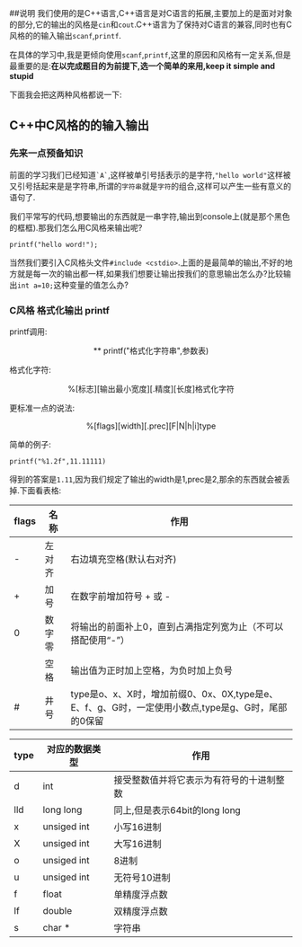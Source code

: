 

##说明 
我们使用的是C++语言,C++语言是对C语言的拓展,主要加上的是面对对象的部分,它的输出的风格是`cin`和`cout`.C++语言为了保持对C语言的兼容,同时也有C风格的的输入输出`scanf`,`printf`.

在具体的学习中,我是更倾向使用`scanf`,`printf`,这里的原因和风格有一定关系,但是最重要的是:**在以完成题目的为前提下,选一个简单的来用,keep it simple and stupid**

下面我会把这两种风格都说一下:




## C++中C风格的的输入输出

### 先来一点预备知识

前面的学习我们已经知道`` `A` ``,这样被单引号括表示的是字符,`` "hello world" ``这样被又引号括起来是是字符串,所谓的`字符串`就是`字符`的组合,这样可以产生一些有意义的语句了.

我们平常写的代码,想要输出的东西就是一串字符,输出到console上(就是那个黑色的框框).那我们怎么用C风格来输出呢?

```
printf("hello word!");
```

当然我们要引入C风格头文件`#include <cstdio>`.上面的是最简单的输出,不好的地方就是每一次的输出都一样,如果我们想要让输出按我们的意思输出怎么办?比较输出`int a=10;`这种变量的值怎么办?


### C风格 格式化输出 printf

printf调用:

<center> ** printf("格式化字符串",参数表)</center>

格式化字符:

<center>%[标志][输出最小宽度][.精度][长度]格式化字符</center>

更标准一点的说法:

<center>%[flags][width][.prec][F|N|h|i]type</center>


简单的例子:

```
printf("%1.2f",11.11111)

```

得到的答案是`1.11`,因为我们规定了输出的width是1,prec是2,那余的东西就会被丢掉.下面看表格:


| flags | 名称   | 作用                                                                                               |
|-------|--------|----------------------------------------------------------------------------------------------------|
| -     | 左对齐 | 右边填充空格(默认右对齐)                                                                           |
| +     | 加号   | 在数字前增加符号 + 或 -                                                                            |
| 0     | 数字零 | 将输出的前面补上0，直到占满指定列宽为止（不可以搭配使用“-”）                                       |
| 　    | 空格   | 输出值为正时加上空格，为负时加上负号                                                               |
| #     | 井号   | type是o、x、X时，增加前缀0、0x、0X,type是e、E、f、g、G时，一定使用小数点,type是g、G时，尾部的0保留 |


| type | 对应的数据类型 | 作用                                     |
|------|----------------|------------------------------------------|
| d    | int            | 接受整数值并将它表示为有符号的十进制整数 |
| lld  | long long      | 同上,但是表示64bit的long long            |
| x    | unsiged int    | 小写16进制                               |
| X    | unsiged int    | 大写16进制                               |
| o    | unsiged int    | 8进制                                    |
| u    | unsiged int    | 无符号10进制                             |
| f    | float          | 单精度浮点数                             |
| lf   | double         | 双精度浮点数                             |
| s    | char *         | 字符串                                   |





